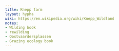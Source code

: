 ```yaml
---
title: Knepp farm
layout: hypha
wiki: https://en.wikipedia.org/wiki/Knepp_Wildland
notes:
- Wilding book
- rewilding
- Oostvaardersplassen
- Grazing ecology book
---
```


